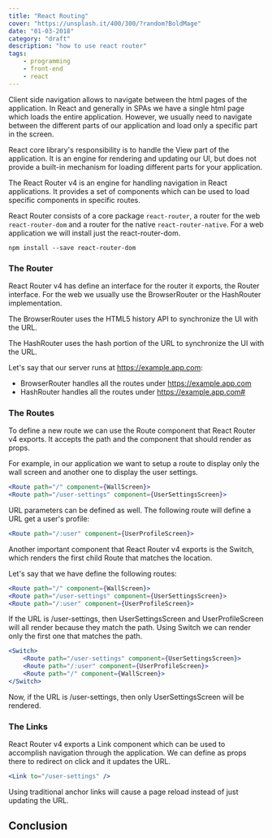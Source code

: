 ```yaml
---
title: "React Routing"
cover: "https://unsplash.it/400/300/?random?BoldMage"
date: "01-03-2018"
category: "draft"
description: "how to use react router"
tags:
    - programming
    - front-end
    - react
---
```


Client side navigation allows to navigate between the html pages of the application. In React and generally in SPAs we have a single html page which loads the entire application. However, we usually need to navigate between the different parts of our application and load only a specific part in the screen.

React core library's responsibility is to handle the View part of the application. It is an engine for rendering and updating our UI, but does not provide a built-in mechanism for loading different parts for your application.

The React Router v4 is an engine for handling navigation in React applications. It provides a set of components which can be used to load specific components in specific routes.

React Router consists of a core package `react-router`, a router for the web `react-router-dom` and a router for the native `react-router-native`. For a web application we will install just the react-router-dom.

`npm install --save react-router-dom`

### The Router

React Router v4 has define an interface for the router it exports, the Router interface. For the web we usually use the BrowserRouter or the HashRouter implementation.

The BrowserRouter uses the HTML5 history API to synchronize the UI with the URL.

The HashRouter uses the hash portion of the URL to synchronize the UI with the URL.

Let's say that our server runs at https://example.app.com:

* BrowserRouter handles all the routes under https://example.app.com
* HashRouter handles all the routes under https://example.app.com#

### The Routes

To define a new route we can use the Route component that React Router v4 exports. It accepts the path and the component that should render as props.

For example, in our application we want to setup a route to display only the wall screen and another one to display the user settings.

```jsx
<Route path="/" component={WallScreen}>
<Route path="/user-settings" component={UserSettingsScreen}>
```

URL parameters can be defined as well. The following route will define a URL get a user's profile:

```jsx
<Route path="/:user" component={UserProfileScreen}>
```

Another important component that React Router v4 exports is the Switch, which renders the first child Route that matches the location.

Let's say that we have define the following routes:

```jsx
<Route path="/" component={WallScreen}>
<Route path="/user-settings" component={UserSettingsScreen}>
<Route path="/:user" component={UserProfileScreen}>
```

If the URL is /user-settings, then UserSettingsScreen and UserProfileScreen will all render because they match the path. Using Switch we can render only the first one that matches the path.

```jsx
<Switch>
    <Route path="/user-settings" component={UserSettingsScreen}>
    <Route path="/:user" component={UserProfileScreen}>
    <Route path="/" component={WallScreen}>
</Switch>
```

Now, if the URL is /user-settings, then only UserSettingsScreen will be rendered.

### The Links

React Router v4 exports a Link component which can be used to accomplish navigation through the application. We can define as props there to redirect on click and it updates the URL.

```jsx
<Link to="/user-settings" />
```

Using traditional anchor links will cause a page reload instead of just updating the URL.

## Conclusion
